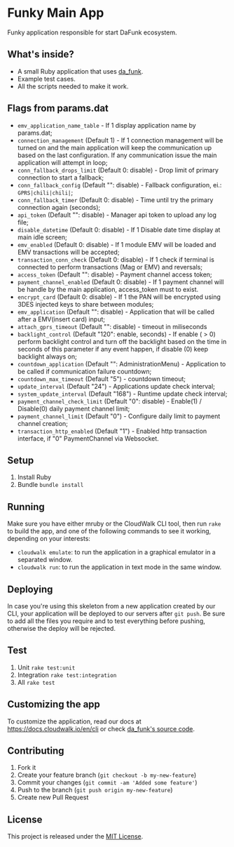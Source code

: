 # Funky Main App

Funky application responsible for start DaFunk ecosystem.

## What's inside?

- A small Ruby application that uses [da_funk](https://github.com/cloudwalkio/da_funk).
- Example test cases.
- All the scripts needed to make it work.

## Flags from params.dat

- `emv_application_name_table` - If 1 display application name by params.dat;
- `connection_management` (Default 1) - If 1 connection management will be turned on and the main application will keep the communication up based on the last configuration. If any communication issue the main application will attempt in loop;
- `conn_fallback_drops_limit` (Default 0: disable) - Drop limit of primary connection to start a fallback;
- `conn_fallback_config` (Default "": disable) - Fallback configuration, ei.: `GPRS|chili|chili|`;
- `conn_fallback_timer` (Default 0: disable) - Time until try the primary connection again (seconds);
- `api_token` (Default "": disable) - Manager api token to upload any log file;
- `disable_datetime` (Default 0: disable) - If 1 Disable date time display at main idle screen;
- `emv_enabled` (Default 0: disable) - If 1 module EMV will be loaded and EMV transactions will be accepted;
- `transaction_conn_check` (Default 0: disable) - If 1 check if terminal is connected to perform transactions (Mag or EMV) and reversals;
- `access_token` (Default "": disable) - Payment channel access token;
- `payment_channel_enabled` (Default 0: disable) - If 1 payment channel will be handle by the main application, access_token must to exist.
- `encrypt_card` (Default 0: disable) - If 1 the PAN will be encrypted using 3DES injected keys to share between modules;
- `emv_application` (Default "": disable) - Application that will be called after a EMV(insert card) input;
- `attach_gprs_timeout` (Default "": disable) - timeout in miliseconds
- `backlight_control` (Default "120": enable, seconds) - If enable ( > 0) perform backlight control and turn off the backlight based on the time in seconds of this parameter if any event happen, if disable (0) keep backlight always on;
- `countdown_application` (Default "": AdministrationMenu) - Application to be called if communication failure countdown;
- `countdown_max_timeout` (Default "5") - countdown timeout;
- `update_interval` (Default "24") - Applications update check interval;
- `system_update_interval` (Default "168") - Runtime update check interval;
- `payment_channel_check_limit` (Default "0": disable) - Enable(1) / Disable(0) daily payment channel limit;
- `payment_channel_limit` (Default "0") - Configure daily limit to payment channel creation;
- `transaction_http_enabled` (Default "1") - Enabled http transaction interface, if "0" PaymentChannel via Websocket.

## Setup

1. Install Ruby
2. Bundle `bundle install`

## Running

Make sure you have either mruby or the CloudWalk CLI tool, then run `rake` to build the app, and one of the following commands to see it working, depending on your interests:

- `cloudwalk emulate`: to run the application in a graphical emulator in a separated window.
- `cloudwalk run`: to run the application in text mode in the same window.

## Deploying

In case you're using this skeleton from a new application created by our CLI, your application will be deployed to our servers after `git push`. Be sure to add all the files you require and to test everything before pushing, otherwise the deploy will be rejected.

## Test

1. Unit `rake test:unit`
2. Integration `rake test:integration`
3. All `rake test`

## Customizing the app

To customize the application, read our docs at <https://docs.cloudwalk.io/en/cli> or check [da_funk's source code](https://github.com/cloudwalkio/da_funk).

## Contributing

1. Fork it
2. Create your feature branch (`git checkout -b my-new-feature`)
3. Commit your changes (`git commit -am 'Added some feature'`)
4. Push to the branch (`git push origin my-new-feature`)
5. Create new Pull Request

## License

This project is released under the [MIT License](https://opensource.org/licenses/MIT).
